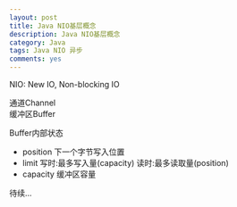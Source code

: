 ```yaml
---
layout: post
title: Java NIO基层概念
description: Java NIO基层概念
category: Java
tags: Java NIO 异步
comments: yes
---
```


NIO: New IO, Non-blocking IO

通道Channel  
缓冲区Buffer

Buffer内部状态
 - position 下一个字节写入位置
 - limit 写时:最多写入量(capacity) 读时:最多读取量(position)
 - capacity 缓冲区容量

待续...
